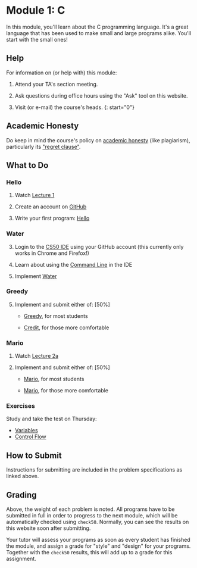 # Module 1: C

In this module, you'll learn about the C programming language. It's a great language that has been used to make small and large programs alike. You'll start with the small ones!


## Help

For information on (or help with) this module:

1. Attend your TA's section meeting.

2. Ask questions during office hours using the "Ask" tool on this website.

3. Visit (or e-mail) the course's heads.
{: start="0"}


## Academic Honesty

Do keep in mind the course's policy on [academic honesty](/syllabus#academic_honesty) (like plagiarism), particularly its ["regret clause"](/syllabus#regret).


## What to Do

### Hello

1. Watch [Lecture 1](/lectures/lecture-1)

1. Create an account on [GitHub](https://github.com/join)

2. Write your first program: [Hello](https://lab.cs50.io/cs50/labs/2019/x/hello/)

### Water

3. Login to the [CS50 IDE](https://ide.cs50.io/) using your GitHub account (this currently only works in Chrome and Firefox!)

4. Learn about using the [Command Line](https://www.youtube.com/embed/BnJ013X02b8?autoplay=1&rel=0) in the IDE

3. Implement [Water](/problems/water)

### Greedy

5. Implement and submit either of: [50%]

    - [Greedy](/problems/greedy), for most students

    - [Credit](/problems/credit), for those more comfortable

### Mario

1. Watch [Lecture 2a](/lectures/lecture-2a)

4. Implement and submit either of: [50%]

    - [Mario](/problems/mario-less), for most students

    - [Mario](/problems/mario-more), for those more comfortable

### Exercises

Study and take the test on Thursday:

- [Variables](/exercises/variables)
- [Control Flow](/exercises/control-flow)


## How to Submit

Instructions for submitting are included in the problem specifications as linked above.


## Grading

Above, the weight of each problem is noted. All programs have to be submitted in full in order to progress to the next module, which will be automatically checked using `check50`. Normally, you can see the results on this website soon after submitting.

Your tutor will assess your programs as soon as every student has finished the module, and assign a grade for "style" and "design" for your programs. Together with the `check50` results, this will add up to a grade for this assignment.
